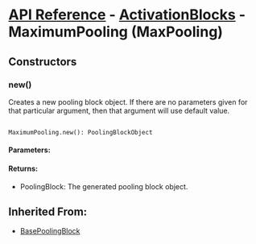 # [API Reference](../../API.md) - [ActivationBlocks](../ActivationBlocks.md) - MaximumPooling (MaxPooling)

## Constructors

### new()

Creates a new pooling block object. If there are no parameters given for that particular argument, then that argument will use default value.

```

MaximumPooling.new(): PoolingBlockObject

```

#### Parameters:



#### Returns:

* PoolingBlock: The generated pooling block object.

## Inherited From:

* [BasePoolingBlock](BasePoolingBlock.md)
